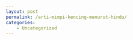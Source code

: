 ```yaml
---
layout: post
permalink: /arti-mimpi-kencing-menurut-hindu/
categories:
    - Uncategorized
---
```


